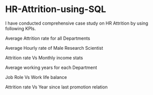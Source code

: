 # HR-Attrition-using-SQL

I have conducted comprehensive case study on HR Attrition by using following KPIs.

Average Attrition rate for all Departments

Average Hourly rate of Male Research Scientist

Attrition rate Vs Monthly income stats

Average working years for each Department

Job Role Vs Work life balance

Attrition rate Vs Year since last promotion relation

